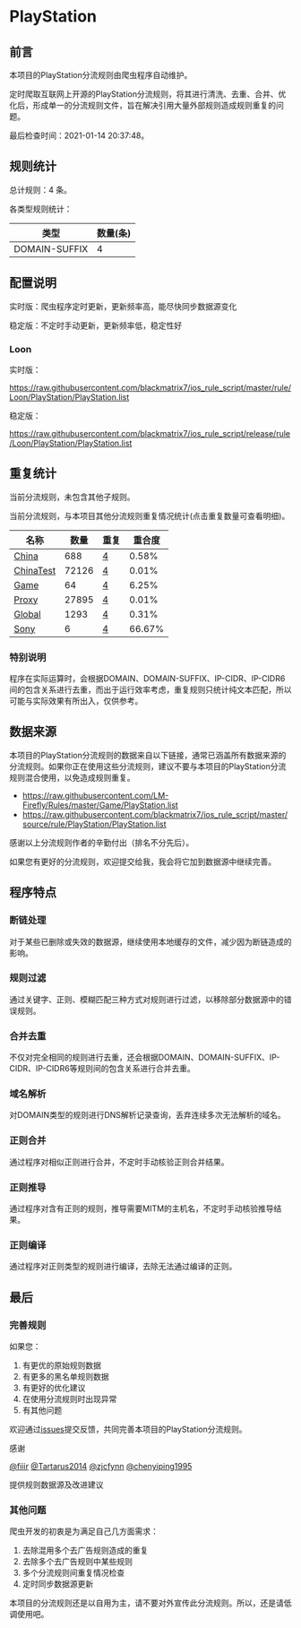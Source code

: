 # PlayStation

## 前言

本项目的PlayStation分流规则由爬虫程序自动维护。

定时爬取互联网上开源的PlayStation分流规则，将其进行清洗、去重、合并、优化后，形成单一的分流规则文件，旨在解决引用大量外部规则造成规则重复的问题。



最后检查时间：2021-01-14 20:37:48。

## 规则统计

总计规则：4 条。

各类型规则统计：

| 类型 | 数量(条) |
| ---- | ---- |
| DOMAIN-SUFFIX | 4 |
## 配置说明

实时版：爬虫程序定时更新，更新频率高，能尽快同步数据源变化

稳定版：不定时手动更新，更新频率低，稳定性好

### Loon 
实时版：

https://raw.githubusercontent.com/blackmatrix7/ios_rule_script/master/rule/Loon/PlayStation/PlayStation.list

稳定版：

https://raw.githubusercontent.com/blackmatrix7/ios_rule_script/release/rule/Loon/PlayStation/PlayStation.list

## 重复统计


当前分流规则，未包含其他子规则。


当前分流规则，与本项目其他分流规则重复情况统计(点击重复数量可查看明细)。



| 名称 | 数量 | 重复 | 重合度 |
| ---- | ---- | ---- | ------ |
|  [China](https://github.com/blackmatrix7/ios_rule_script/tree/master/rule/Loon/China)    | 688   | [4](https://raw.githubusercontent.com/blackmatrix7/ios_rule_script/master/rule/Loon/PlayStation/PlayStation_Repeat.list)   |   0.58% |
|  [ChinaTest](https://github.com/blackmatrix7/ios_rule_script/tree/master/rule/Loon/ChinaTest)    | 72126   | [4](https://raw.githubusercontent.com/blackmatrix7/ios_rule_script/master/rule/Loon/PlayStation/PlayStation_Repeat.list)   |   0.01% |
|  [Game](https://github.com/blackmatrix7/ios_rule_script/tree/master/rule/Loon/Game)    | 64   | [4](https://raw.githubusercontent.com/blackmatrix7/ios_rule_script/master/rule/Loon/PlayStation/PlayStation_Repeat.list)   |   6.25% |
|  [Proxy](https://github.com/blackmatrix7/ios_rule_script/tree/master/rule/Loon/Proxy)    | 27895   | [4](https://raw.githubusercontent.com/blackmatrix7/ios_rule_script/master/rule/Loon/PlayStation/PlayStation_Repeat.list)   |   0.01% |
|  [Global](https://github.com/blackmatrix7/ios_rule_script/tree/master/rule/Loon/Global)    | 1293   | [4](https://raw.githubusercontent.com/blackmatrix7/ios_rule_script/master/rule/Loon/PlayStation/PlayStation_Repeat.list)   |   0.31% |
|  [Sony](https://github.com/blackmatrix7/ios_rule_script/tree/master/rule/Loon/Sony)    | 6   | [4](https://raw.githubusercontent.com/blackmatrix7/ios_rule_script/master/rule/Loon/PlayStation/PlayStation_Repeat.list)   |   66.67% |
### 特别说明
程序在实际运算时，会根据DOMAIN、DOMAIN-SUFFIX、IP-CIDR、IP-CIDR6间的包含关系进行去重，而出于运行效率考虑，重复规则只统计纯文本匹配，所以可能与实际效果有所出入，仅供参考。

## 数据来源

本项目的PlayStation分流规则的数据来自以下链接，通常已涵盖所有数据来源的分流规则。如果你正在使用这些分流规则，建议不要与本项目的PlayStation分流规则混合使用，以免造成规则重复。

- https://raw.githubusercontent.com/LM-Firefly/Rules/master/Game/PlayStation.list
- https://raw.githubusercontent.com/blackmatrix7/ios_rule_script/master/source/rule/PlayStation/PlayStation.list


感谢以上分流规则作者的辛勤付出（排名不分先后）。

如果您有更好的分流规则，欢迎提交给我，我会将它加到数据源中继续完善。

## 程序特点

### 断链处理

对于某些已删除或失效的数据源，继续使用本地缓存的文件，减少因为断链造成的影响。

### 规则过滤

通过关键字、正则、模糊匹配三种方式对规则进行过滤，以移除部分数据源中的错误规则。

### 合并去重

不仅对完全相同的规则进行去重，还会根据DOMAIN、DOMAIN-SUFFIX、IP-CIDR、IP-CIDR6等规则间的包含关系进行合并去重。

### 域名解析

对DOMAIN类型的规则进行DNS解析记录查询，丢弃连续多次无法解析的域名。

### 正则合并

通过程序对相似正则进行合并，不定时手动核验正则合并结果。

### 正则推导

通过程序对含有正则的规则，推导需要MITM的主机名，不定时手动核验推导结果。

### 正则编译

通过程序对正则类型的规则进行编译，去除无法通过编译的正则。

## 最后

### 完善规则

如果您：

1. 有更优的原始规则数据
2. 有更多的黑名单规则数据
3. 有更好的优化建议
4. 在使用分流规则时出现异常
5. 有其他问题

欢迎通过[issues](https://github.com/blackmatrix7/ios_rule_script/issues/new)提交反馈，共同完善本项目的PlayStation分流规则。

感谢

[@fiiir](https://github.com/fiiir) [@Tartarus2014](https://github.com/Tartarus2014) [@zjcfynn](https://github.com/zjcfynn) [@chenyiping1995](https://github.com/chenyiping1995) 

提供规则数据源及改进建议

### 其他问题

爬虫开发的初衷是为满足自己几方面需求：

1. 去除混用多个去广告规则造成的重复
2. 去除多个去广告规则中某些规则
3. 多个分流规则间重复情况检查
4. 定时同步数据源更新

本项目的分流规则还是以自用为主，请不要对外宣传此分流规则。所以，还是请低调使用吧。